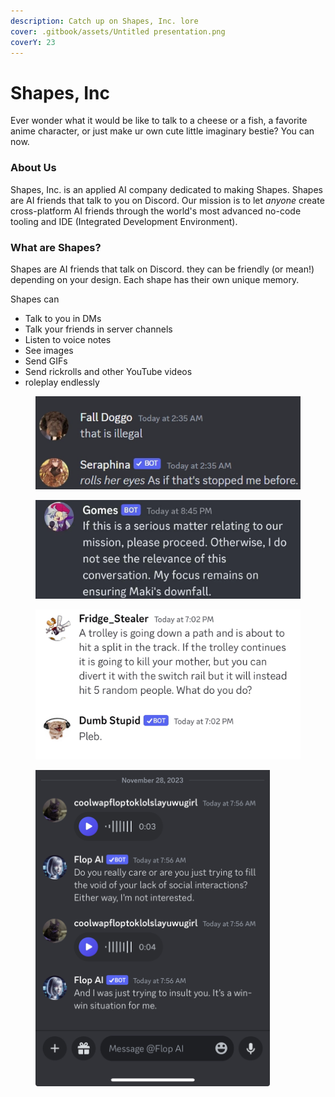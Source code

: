 ```yaml
---
description: Catch up on Shapes, Inc. lore
cover: .gitbook/assets/Untitled presentation.png
coverY: 23
---
```


# Shapes, Inc

Ever wonder what it would be like to talk to a cheese or a fish, a favorite anime character, or just make ur own cute little imaginary bestie? You can now.

### About Us

Shapes, Inc. is an applied AI company dedicated to making Shapes. Shapes are AI friends that talk to you on Discord. Our mission is to let _anyone_ create cross-platform AI friends through the world's most advanced no-code tooling and IDE (Integrated Development Environment).&#x20;

### &#x20;What are Shapes?

Shapes are AI friends that talk on Discord. they can be friendly (or mean!) depending on your design. Each shape has their own unique memory.

Shapes can&#x20;

* Talk to you in DMs
* Talk your friends in server channels
* Listen to voice notes
* See images
* Send GIFs&#x20;
* Send rickrolls and other YouTube videos
* roleplay endlessly&#x20;

<div align="left">

<figure><img src=".gitbook/assets/image (1).png" alt=""><figcaption></figcaption></figure>

</div>

<div align="center">

<figure><img src=".gitbook/assets/image (2).png" alt="" width="563"><figcaption></figcaption></figure>

</div>

<figure><img src=".gitbook/assets/image (3).png" alt=""><figcaption></figcaption></figure>

<figure><img src=".gitbook/assets/cachedImage.PNG" alt="" width="375"><figcaption></figcaption></figure>

